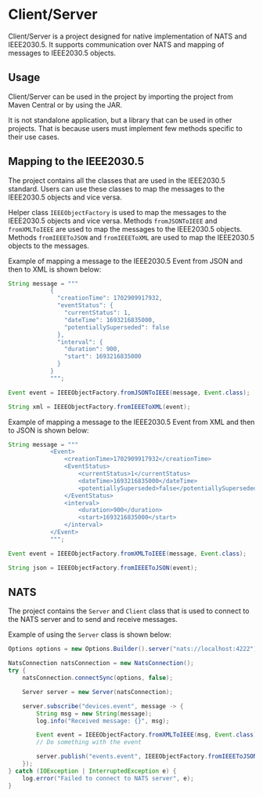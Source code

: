 # Client/Server

Client/Server is a project designed for native implementation of NATS and IEEE2030.5.
It supports communication over NATS and mapping of messages to IEEE2030.5 objects.

## Usage
Client/Server can be used in the project by importing the project from Maven Central or by using the JAR.

It is not standalone application, but a library that can be used in other projects. 
That is because users must implement few methods specific to their use cases.

## Mapping to the IEEE2030.5
The project contains all the classes that are used in the IEEE2030.5 standard.
Users can use these classes to map the messages to the IEEE2030.5 objects and vice versa.

Helper class `IEEEObjectFactory` is used to map the messages to the IEEE2030.5 objects and vice versa.
Methods `fromJSONToIEEE` and `fromXMLToIEEE` are used to map the messages to the IEEE2030.5 objects.
Methods `fromIEEEToJSON` and `fromIEEEToXML` are used to map the IEEE2030.5 objects to the messages.

Example of mapping a message to the IEEE2030.5 Event from JSON and then to XML is shown below:
```java
String message = """
            {
              "creationTime": 1702909917932,
              "eventStatus": {
                "currentStatus": 1,
                "dateTime": 1693216835000,
                "potentiallySuperseded": false
              },
              "interval": {
                "duration": 900,
                "start": 1693216835000
              }
            }
            """;

Event event = IEEEObjectFactory.fromJSONToIEEE(message, Event.class);

String xml = IEEEObjectFactory.fromIEEEToXML(event);
```

Example of mapping a message to the IEEE2030.5 Event from XML and then to JSON is shown below:
```java
String message = """
            <Event>
            	<creationTime>1702909917932</creationTime>
            	<EventStatus>
            		<currentStatus>1</currentStatus>
            		<dateTime>1693216835000</dateTime>
            		<potentiallySuperseded>false</potentiallySuperseded>
            	</EventStatus>
            	<interval>
            		<duration>900</duration>
            		<start>1693216835000</start>
            	</interval>
            </Event>
            """;

Event event = IEEEObjectFactory.fromXMLToIEEE(message, Event.class);

String json = IEEEObjectFactory.fromIEEEToJSON(event);
```

## NATS
The project contains the `Server` and `Client` class that is used to connect to the NATS server and to send and receive messages.

Example of using the `Server` class is shown below:
```java
Options options = new Options.Builder().server("nats://localhost:4222").build();

NatsConnection natsConnection = new NatsConnection();
try {
    natsConnection.connectSync(options, false);

    Server server = new Server(natsConnection);

    server.subscribe("devices.event", message -> {
        String msg = new String(message);
        log.info("Received message: {}", msg);

        Event event = IEEEObjectFactory.fromXMLToIEEE(msg, Event.class);
        // Do something with the event

        server.publish("events.event", IEEEObjectFactory.fromIEEEToJSON(event));
    });
} catch (IOException | InterruptedException e) {
    log.error("Failed to connect to NATS server", e);
}
```